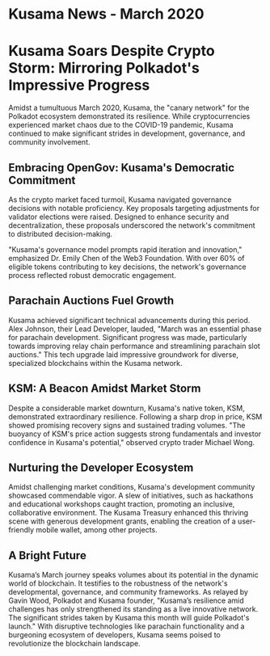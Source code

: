 # Kusama News - March 2020

# Kusama Soars Despite Crypto Storm: Mirroring Polkadot's Impressive Progress

Amidst a tumultuous March 2020, Kusama, the "canary network" for the Polkadot
ecosystem demonstrated its resilience. While cryptocurrencies experienced market
chaos due to the COVID-19 pandemic, Kusama continued to make significant strides
in development, governance, and community involvement.

## Embracing OpenGov: Kusama's Democratic Commitment

As the crypto market faced turmoil, Kusama navigated governance decisions with
notable proficiency. Key proposals targeting adjustments for validator elections
were raised. Designed to enhance security and decentralization, these proposals
underscored the network's commitment to distributed decision-making.

"Kusama's governance model prompts rapid iteration and innovation," emphasized
Dr. Emily Chen of the Web3 Foundation. With over 60% of eligible tokens
contributing to key decisions, the network's governance process reflected robust
democratic engagement.

## Parachain Auctions Fuel Growth

Kusama achieved significant technical advancements during this period. Alex
Johnson, their Lead Developer, lauded, "March was an essential phase for
parachain development. Significant progress was made, particularly towards
improving relay chain performance and streamlining parachain slot auctions."
This tech upgrade laid impressive groundwork for diverse, specialized
blockchains within the Kusama network.

## KSM: A Beacon Amidst Market Storm

Despite a considerable market downturn, Kusama's native token, KSM, demonstrated
extraordinary resilience. Following a sharp drop in price, KSM showed promising
recovery signs and sustained trading volumes. "The buoyancy of KSM's price
action suggests strong fundamentals and investor confidence in Kusama's
potential," observed crypto trader Michael Wong.

## Nurturing the Developer Ecosystem

Amidst challenging market conditions, Kusama's development community showcased
commendable vigor. A slew of initiatives, such as hackathons and educational
workshops caught traction, promoting an inclusive, collaborative environment.
The Kusama Treasury enhanced this thriving scene with generous development
grants, enabling the creation of a user-friendly mobile wallet, among other
projects.

## A Bright Future

Kusama’s March journey speaks volumes about its potential in the dynamic world
of blockchain. It testifies to the robustness of the network's developmental,
governance, and community frameworks. As relayed by Gavin Wood, Polkadot and
Kusama founder, "Kusama’s resilience amid challenges has only strengthened its
standing as a live innovative network. The significant strides taken by Kusama
this month will guide Polkadot's launch." With disruptive technologies like
parachain functionality and a burgeoning ecosystem of developers, Kusama seems
poised to revolutionize the blockchain landscape.

